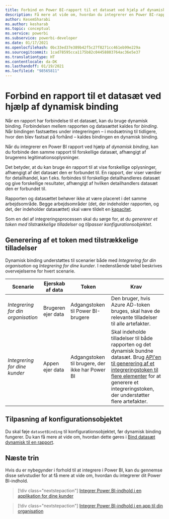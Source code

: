 ```yaml
---
title: Forbind en Power BI-rapport til et datasæt ved hjælp af dynamisk binding
description: Få mere at vide om, hvordan du integrerer en Power BI-rapport ved hjælp af dynamisk binding i integreret analyse i Power BI.
author: KesemSharabi
ms.author: kesharab
ms.topic: conceptual
ms.service: powerbi
ms.subservice: powerbi-developer
ms.date: 01/17/2021
ms.openlocfilehash: 0bc33ed37e389b42f5c27f8271cc461eb99e229a
ms.sourcegitcommit: 1cad78595cca1175b82c04458803764ac36e5e37
ms.translationtype: HT
ms.contentlocale: da-DK
ms.lasthandoff: 01/19/2021
ms.locfileid: "98565811"
---
```

# <a name="connect-a-report-to-a-dataset-using-dynamic-binding"></a>Forbind en rapport til et datasæt ved hjælp af dynamisk binding 

Når en rapport har forbindelse til et datasæt, kan du bruge dynamisk binding. Forbindelsen mellem rapporten og datasættet kaldes for *binding*. Når bindingen fastsættes under integreringen – i modsætning til tidligere, hvor den blev fastsat på forhånd – kaldes bindingen en dynamisk binding.

Når du integrerer en Power BI rapport ved hjælp af *dynamisk binding*, kan du forbinde den samme rapport til forskellige datasæt, afhængigt af brugerens legitimationsoplysninger.

Det betyder, at du kan bruge én rapport til at vise forskellige oplysninger, afhængigt af det datasæt den er forbundet til. En rapport, der viser værdier for detailhandel, kan f.eks. forbindes til forskellige detailhandleres datasæt og give forskellige resultater, afhængigt af hvilken detailhandlers datasæt den er forbundet til.

Rapporten og datasættet behøver ikke at være placeret i det samme arbejdsområde. Begge arbejdsområder (det, der indeholder rapporten, og det, der indeholder datasættet) skal være tildelt en [kapacitet](azure-pbie-create-capacity.md).

Som en del af integreringsprocessen skal du sørge for, at du *genererer et token med tilstrækkelige tilladelser* og *tilpasser konfigurationsobjektet*.

## <a name="generating-a-token-with-sufficient-permissions"></a>Generering af et token med tilstrækkelige tilladelser

Dynamisk binding understøttes til scenarier både med *Integrering for din organisation* og *Integrering for dine kunder*. I nedenstående tabel beskrives overvejelserne for hvert scenarie.

|Scenarie  |Ejerskab af data  |Token  |Krav  |
|---------|---------|---------|---------|
|*Integrering for din organisation*    |Brugeren ejer data         |Adgangstoken til Power BI-brugere         |Den bruger, hvis Azure AD-token bruges, skal have de relevante tilladelser til alle artefakter.         |
|*Integrering for dine kunder*     |Appen ejer data         |Adgangstoken til brugere, der ikke har Power BI         |Skal indeholde tilladelser til både rapporten og det dynamisk bundne datasæt. Brug [API'en til generering af et integreringstoken til flere elementer](/rest/api/power-bi/embedtoken/generatetoken) for at generere et integreringstoken, der understøtter flere artefakter.         |

## <a name="adjusting-the-config-object"></a>Tilpasning af konfigurationsobjektet

Du skal føje `datasetBinding` til konfigurationsobjektet, før dynamisk binding fungerer. Du kan få mere at vide om, hvordan dette gøres i [Bind datasæt dynamisk til en rapport](/javascript/api/overview/powerbi/bind-report-datasets). 

## <a name="next-steps"></a>Næste trin

Hvis du er nybegynder i forhold til at integrere i Power BI, kan du gennemse disse selvstudier for at få mere at vide om, hvordan du integrerer dit Power BI-indhold.

>[!div class="nextstepaction"]
>[Integrer Power BI-indhold i en applikation for dine kunder](embed-sample-for-customers.md)

>[!div class="nextstepaction"]
>[Integrer Power BI-indhold i en app til din organisation](embed-sample-for-your-organization.md)